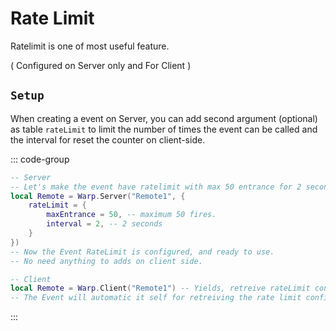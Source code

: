 # Rate Limit <Badge type="tip" text="feature" />

Ratelimit is one of most useful feature.

( Configured on Server only and For Client )

## `Setup`

When creating a event on Server, you can add second argument (optional) as table `rateLimit` to limit the number of times the event can be called and the interval for reset the counter on client-side.

::: code-group
```lua [Server]
-- Server
-- Let's make the event have ratelimit with max 50 entrance for 2 seconds.
local Remote = Warp.Server("Remote1", {
	rateLimit = {
		maxEntrance = 50, -- maximum 50 fires.
		interval = 2, -- 2 seconds
	}
})
-- Now the Event RateLimit is configured, and ready to use.
-- No need anything to adds on client side.
```

```lua [Client]
-- Client
local Remote = Warp.Client("Remote1") -- Yields, retreive rateLimit configuration.
-- The Event will automatic it self for retreiving the rate limit configuration from the server.
```
:::